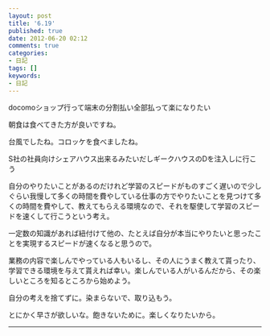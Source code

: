 ```yaml
---
layout: post
title: '6.19'
published: true
date: 2012-06-20 02:12
comments: true
categories:
- 日記
tags: []
keywords:
- 日記
---
```

docomoショップ行って端末の分割払い全部払って楽になりたい

朝食は食べてきた方が良いですね。

台風でしたね。コロッケを食べましたね。

S社の社員向けシェアハウス出来るみたいだしギークハウスのDを注入しに行こう

自分のやりたいことがあるのだけれど学習のスピードがものすごく遅いので少しぐらい我慢して多くの時間を費やしている仕事の方でやりたいことを見つけて多くの時間を費やして、教えてもらえる環境なので、それを駆使して学習のスピードを速くして行こうという考え。

一定数の知識があれば紐付けて他の、たとえば自分が本当にやりたいと思ったことを実現するスピードが速くなると思うので。

業務の内容で楽しんでやっている人もいるし、その人にうまく教えて貰ったり、学習できる環境を与えて貰えれば幸い。楽しんでいる人がいるんだから、その楽しいところを知るところから始めよう。

自分の考えを捨てずに。染まらないで、取り込もう。

とにかく早さが欲しいな。飽きないために。楽しくなりたいから。

---

